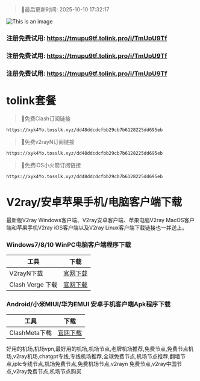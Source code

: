 >🚀最后更新时间: 2025-10-10 17:32:17

![This is an image](https://raw.githubusercontent.com/tolinkshare2/tolinkshare2.github.io/main/1893358159.jpg)

### 注册免费试用: https://tmupu9tf.tolink.pro/i/TmUpU9Tf

### 注册免费试用: https://tmupu9tf.tolink.pro/i/TmUpU9Tf

### 注册免费试用: https://tmupu9tf.tolink.pro/i/TmUpU9Tf

# tolink套餐

>🚀免费Clash订阅链接

```
https://xyk4Yo.tosslk.xyz/dd48ddcdcfbb29cb7b6128225dd695eb
```

>🚀免费v2rayN订阅链接

```
https://xyk4Yo.tosslk.xyz/dd48ddcdcfbb29cb7b6128225dd695eb
```

>🚀免费iOS小火箭订阅链接

```
https://xyk4Yo.tosslk.xyz/dd48ddcdcfbb29cb7b6128225dd695eb
```


# V2ray/安卓苹果手机/电脑客户端下载
最新版V2ray Windows客户端、V2ray安卓客户端、苹果电脑V2ray MacOS客户端和苹果手机V2ray iOS客户端以及V2ray Linux客户端下载链接也一并送上。

### Windows7/8/10 WinPC电脑客户端程序下载

| 工具 | 下载 |
| ------------- | ------------- |
| V2rayN下载 | [官网下载](https://github.com/2dust/v2rayN/releases) |
| Clash Verge 下载 | [官网下载](https://github.com/clash-verge-rev/clash-verge-rev/releases) | 

### Android/小米MIUI/华为EMUI 安卓手机客户端Apk程序下载

| 工具 | 下载 |
| ------------- | ------------- |
| ClashMeta下载 | [官网下载](https://github.com/MetaCubeX/ClashMetaForAndroid/releases) | 



好用的机场,机场vpn,最好用的机场,机场节点,老牌机场推荐,免费节点,免费节点机场,v2ray机场,chatgpt专线,专线机场推荐,全球免费节点,机场节点推荐,翻墙节点,iplc专线节点,机场免费节点,免费机场节点,v2rayn 免费节点,v2ray中国节点,v2ray免费节点,机场节点购买
